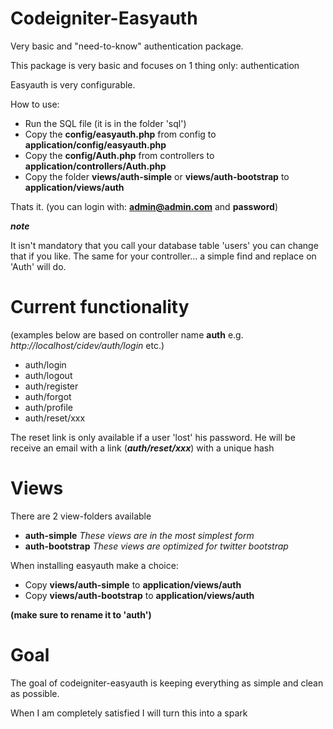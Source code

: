Codeigniter-Easyauth
====================

Very basic and "need-to-know" authentication package.

This package is very basic and focuses on 1 thing only: authentication

Easyauth is very configurable.

How to use:

- Run the SQL file (it is in the folder 'sql')
- Copy the **config/easyauth.php** from config to **application/config/easyauth.php**
- Copy the **config/Auth.php** from controllers to **application/controllers/Auth.php**
- Copy the folder **views/auth-simple** or **views/auth-bootstrap** to **application/views/auth**

Thats it. (you can login with: **admin@admin.com** and **password**)

***note***

It isn't mandatory that you call your database table 'users' you can change that if you like.
The same for your controller... a simple find and replace on 'Auth' will do.

Current functionality
=====================

(examples below are based on controller name **auth** e.g. *http://localhost/cidev/auth/login* etc.)

- auth/login
- auth/logout
- auth/register
- auth/forgot
- auth/profile
- auth/reset/xxx

The reset link is only available if a user 'lost' his password. He will be receive an email with a link (***auth/reset/xxx***) with a unique hash

Views
=====

There are 2 view-folders available

- **auth-simple** *These views are in the most simplest form*
- **auth-bootstrap** *These views are optimized for twitter bootstrap*

When installing easyauth make a choice:
- Copy **views/auth-simple** to **application/views/auth**
- Copy **views/auth-bootstrap** to **application/views/auth**

**(make sure to rename it to 'auth')**

Goal
====

The goal of codeigniter-easyauth is keeping everything as simple and clean as possible.

When I am completely satisfied I will turn this into a spark

